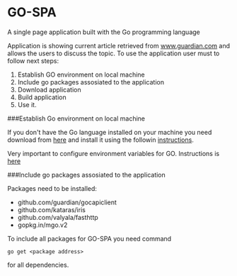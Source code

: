 # GO-SPA
A single page application built with the Go programming language

Application is showing current article retrieved from www.guardian.com and allows the users to discuss the topic.
To use the application user must to follow next steps:

1. Establish GO environment on local machine
2. Include go packages assosiated to the application
3. Download application
4. Build application
5. Use it.

###Establish Go environment on local machine

If you don't have the Go language installed on your machine you need download from [here](https://golang.org/dl/) and install it using the followin [instructions](https://golang.org/doc/install#install).

Very important to configure environment variables for GO. Instructions is [here](https://golang.org/doc/install)

###Include go packages assosiated to the application

Packages need to be installed:

 * github.com/guardian/gocapiclient
 * github.com/kataras/iris
 * github.com/valyala/fasthttp
 * gopkg.in/mgo.v2

To include all packages for GO-SPA you need command

```go get <package address>```

for all dependencies.

